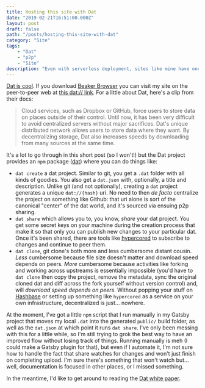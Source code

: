 ```yaml
---
title: Hosting this site with Dat
date: "2019-02-21T16:51:00.000Z"
layout: post
draft: false
path: "/posts/hosting-this-site-with-dat"
category: "Site"
tags:
    - "Dat"
    - "p2p"
    - "Site"
description: "Even with serverless deployment, sites like mine have one source of truth; dat spreads out that responsibility."
---
```


[Dat is cool](https://datproject.org/). If you download [Beaker Browser](https://beakerbrowser.com/) you can visit my site on the peer-to-peer web at [this dat:// link](dat://615f743b4ccaf6dc53a68dea17891ca602d2f0afa04758d93f3b61060596a758/). For a little about Dat, here's a clip from their docs:

> Cloud services, such as Dropbox or GitHub, force users to store data on places outside of their control. Until now, it has been very difficult to avoid centralized servers without major sacrifices. Dat's unique distributed network allows users to store data where they want. By decentralizing storage, Dat also increases speeds by downloading from many sources at the same time.

It's a lot to go through in this short post (so I won't!) but the Dat project provides an `npm` package ([dat](https://www.npmjs.com/package/dat)) where you can do things like:

* `dat create` a dat project. Similar to git, you get a `.dat` folder with all kinds of goodies. You also get a `dat.json` with, optionally, a title and description. Unlike git (and not optionally), creating a `dat` project generates a unique `dat://{hash}` uri. No need to then _de facto_ centralize the project on something like Github: that uri alone is sort of the canonical "center" of the dat world, and it's sourced via ensuing p2p sharing.
* `dat share` which allows you to, you know, _share_ your dat project. You get some secret keys on your machine during the creation process that make it so that only you can publish new changes to your particular dat. Once it's been shared, there are tools like [hypercored](https://www.npmjs.com/package/hypercored) to subscribe to changes and continue to peer them.
* `dat clone`, git clone's both more and less cumbersome distant cousin. _Less_ cumbersome because file size doesn't matter and download speed depends on peers. _More_ cumbersome because activities like forking and working across upstreams is essentially impossible (you'd have to `dat clone` then copy the project, remove the metadata, sync the original cloned dat and diff across the fork yourself without version control) and, will _download speed depends on peers_. Without popping your stuff on [Hashbase](https://hashbase.io) or setting up something like `hypercored` as a service on your own infrastructure, decentralized is just... nowhere.

At the moment, I've got a little `npm` script that I run manually in my Gatsby project that moves my local `.dat` into the generated `public/` build folder, as well as the `dat.json` at which point it runs `dat share`. I've only been messing with this for a little while, so I'm still trying to grok the best way to have an improved flow without losing track of things. Running manually is meh (I could make a Gatsby plugin for that), but even if I automate it, I'm not sure how to handle the fact that share watches for changes and won't just finish on completing upload. I'm sure there's something that won't watch but... well, documentation is focused in other places, or I missed something.


In the meantime, I'd like to get around to reading the [Dat white paper](https://github.com/datproject/docs/blob/master/papers/dat-paper.pdf).
